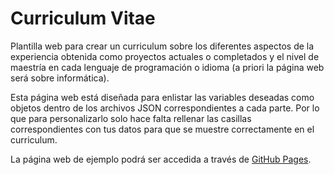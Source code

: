 # Curriculum Vitae
Plantilla web para crear un curriculum sobre los diferentes aspectos de la experiencia obtenida como proyectos actuales o completados y el nivel de maestría en cada lenguaje de programación o idioma (a priori la página web será sobre informática).

Esta página web está diseñada para enlistar las variables deseadas como objetos dentro de los archivos JSON correspondientes a cada parte. Por lo que para personalizarlo solo hace falta rellenar las casillas correspondientes con tus datos para que se muestre correctamente en el curriculum.

La página web de ejemplo podrá ser accedida a través de [GitHub Pages](https://tetrisrubik.github.io/Curriculum-Vitae).